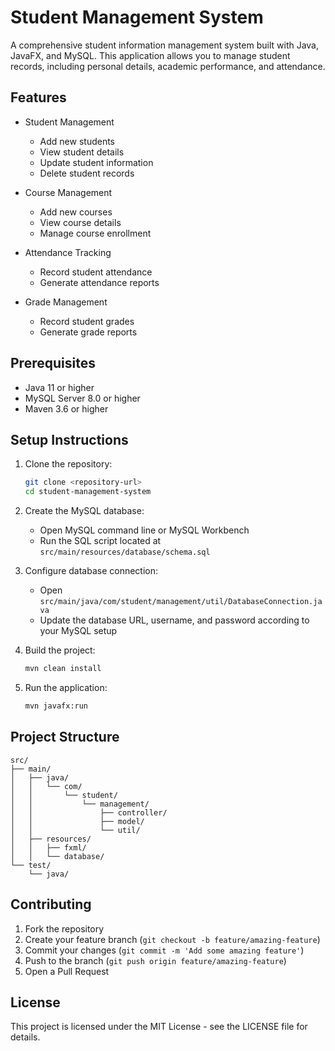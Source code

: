 # Student Management System

A comprehensive student information management system built with Java, JavaFX, and MySQL. This application allows you to manage student records, including personal details, academic performance, and attendance.

## Features

- Student Management
  - Add new students
  - View student details
  - Update student information
  - Delete student records

- Course Management
  - Add new courses
  - View course details
  - Manage course enrollment

- Attendance Tracking
  - Record student attendance
  - Generate attendance reports

- Grade Management
  - Record student grades
  - Generate grade reports

## Prerequisites

- Java 11 or higher
- MySQL Server 8.0 or higher
- Maven 3.6 or higher

## Setup Instructions

1. Clone the repository:
   ```bash
   git clone <repository-url>
   cd student-management-system
   ```

2. Create the MySQL database:
   - Open MySQL command line or MySQL Workbench
   - Run the SQL script located at `src/main/resources/database/schema.sql`

3. Configure database connection:
   - Open `src/main/java/com/student/management/util/DatabaseConnection.java`
   - Update the database URL, username, and password according to your MySQL setup

4. Build the project:
   ```bash
   mvn clean install
   ```

5. Run the application:
   ```bash
   mvn javafx:run
   ```

## Project Structure

```
src/
├── main/
│   ├── java/
│   │   └── com/
│   │       └── student/
│   │           └── management/
│   │               ├── controller/
│   │               ├── model/
│   │               └── util/
│   ├── resources/
│   │   ├── fxml/
│   │   └── database/
└── test/
    └── java/
```

## Contributing

1. Fork the repository
2. Create your feature branch (`git checkout -b feature/amazing-feature`)
3. Commit your changes (`git commit -m 'Add some amazing feature'`)
4. Push to the branch (`git push origin feature/amazing-feature`)
5. Open a Pull Request

## License

This project is licensed under the MIT License - see the LICENSE file for details. 